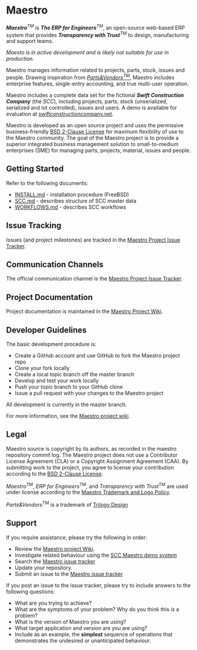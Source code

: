 Maestro
=======
***Maestro***<sup>*TM*</sup> is ***The ERP for Engineers***<sup><em>TM</em></sup>, an open-source web-based ERP system that provides ***Transparency with Trust***<sup><em>TM</em></sup> to design, manufacturing and support teams.

*Maesto is in active development and is likely not suitable for use in production.*

Maestro manages information related to projects, parts, stock, issues and people. Drawing inspiration from  [*Parts&Vendors*<sup>*TM*</sup>](http://www.trilogydesign.com/), Maestro includes enterprise features, single-entry accounting, and true multi-user operation.

Maestro includes a complete data set for the fictional ***Swift Construction Company*** (the *SCC*), including projects, parts, stock (unserialized, serialized and lot controlled), issues and users. A demo is available for evaluation at  [swiftconstructioncompany.net](http://www.swiftconstructioncompany.net). 

Maestro is developed as an open source project and uses the permissive business-friendly [BSD 2-Clause License](http://opensource.org/licenses/BSD-2-Clause) for maximum flexibility of use to the Maestro community. The goal of the Maestro project is to provide a superior integrated business management solution to small-to-medium enterprises (SME) for managing parts, projects, material, issues and people.

Getting Started
---------------
Refer to the following documents:

* [INSTALL.md](https://github.com/dalers/maestro/blob/master/INSTALL.md) - installation procedure (FreeBSD)
* [SCC.md](https://github.com/dalers/maestro/blob/master/SCC.md) - describes structure of SCC master data
* [WORKFLOWS.md](https://github.com/dalers/maestro/blob/master/WORKFLOWS.md) - describes SCC workflows

Issue Tracking
--------------
Issues (and project milestones) are tracked in the [Maestro Project Issue Tracker](https://github.com/dalers/maestro/issues).

Communication Channels
----------------------
The official communication channel is the [Maestro Project Issue Tracker](https://github.com/dalers/maestro/issues).

Project Documentation
----------------------
Project documentation is maintained in the [Maestro Project Wiki](https://github.com/dalers/maestro/wiki/).

Developer Guidelines
--------------------
The basic development procedure is:

* Create a GitHub account and use GitHub to fork the Maestro project repo
* Clone your fork locally
* Create a local topic branch off the master branch
* Develop and test your work locally
* Push your topic branch to your GitHub clone
* Issue a pull request with your changes to the Maestro project

All development is currently in the master branch.

For more information, see the [Maestro project wiki](https://github.com/dalers/maestro/wiki).

Legal
-----
Maestro source is copyright by its authors, as recorded in the maestro repository commit log. The Maestro project does not use a Contributor License Agreement (CLA) or a Copyright Assignment Agreement (CAA). By submitting work to the project, you agree to license your contribution according to the [BSD 2-Clause License](http://opensource.org/licenses/BSD-2-Clause).

*Maestro*<sup>TM</sup>, *ERP for Engineers*<sup>TM</sup>, and *Transparency with Trust*<sup>TM</sup> are used under license according to the [Maestro Trademark and Logo Policy](https://github.com/dalers/maestro/wiki/Maestro-Trademark-And-Logo-Policy).

*Parts&Vendors*<sup>TM</sup> is a trademark of [Trilogy Design](http://www.trilogydesign.com/)

Support
-------
If you require assistance, please try the following in order:

* Review the [Maestro project Wiki](https://github.com/dalers/maestro/wiki/).
* Investigate related behaviour using the [SCC Maestro demo system](http://www.swiftconstructioncompany.net)
* Search the [Maestro issue tracker](https://github.com/dalers/maestro/issues)
* Update your repository.
* Submit an issue to the [Maestro issue tracker](https://github.com/dalers/maestro/issues)

If you post an issue to the issue tracker, please try to include answers to the following questions:

* What are you trying to achieve?
* What are the symptoms of your problem? Why do you think this *is* a problem?
* What is the version of Maestro you are using?
* What target application and version are you are using?
* Include as an example, the **simplest** sequence of operations that demonstrates the undesired or unanticipated behaviour.
